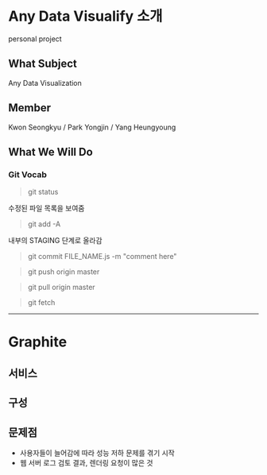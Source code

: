 # Any Data Visualify 소개

personal project

## What Subject

Any Data Visualization

## Member

Kwon Seongkyu / Park Yongjin / Yang Heungyoung

## What We Will Do

### Git Vocab

> git status

수정된 파일 목록을 보여줌

> git add -A

내부의 STAGING 단계로 올라감

> git commit FILE_NAME.js -m "comment here"

> git push origin master

> git pull origin master

> git fetch

------

# Graphite

## 서비스



## 구성



## 문제점

- 사용자들이 늘어감에 따라 성능 저하 문제를 겪기 시작
- 웹 서버 로그 검토 결과, 렌더링 요청이 많은 것
